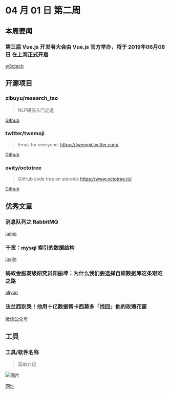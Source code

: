 # 04 月 01 日 第二周

## 本周要闻

### 第三届 Vue.js 开发者大会由 Vue.js 官方举办，将于 2019年06月08日 在上海正式开启

[w3ctech](https://vue.w3ctech.com/)

## 开源项目

### zibuyu/research_tao

<Badge text="Text" type="tip" vertical="middle"/>

> NLP研究入门之道

[Github](https://github.com/zibuyu/research_tao)

### twitter/twemoji

<Badge text="JavaScript" type="tip" vertical="middle"/>

> Emoji for everyone. https://twemoji.twitter.com/

[Github](https://github.com/twitter/twemoji)

### ovity/octotree

<Badge text="JavaScript" type="tip" vertical="middle"/>

> GitHub code tree on steroids https://www.octotree.io/

[Github](https://github.com/ovity/octotree)

## 优秀文章

### 消息队列之 RabbitMQ

[juejin](https://juejin.im/post/5cb49b686fb9a0689f4c2283)

### 干货：mysql 索引的数据结构

[juejin](https://juejin.im/post/5cb7247df265da03af27ccf9)

### 蚂蚁金服高级研究员阳振坤：为什么我们要选择自研数据库这条艰难之路

[aliyun](https://yq.aliyun.com/articles/698540?utm_content=g_1000052521)

### 法兰西别哭！他用十亿数据帮卡西莫多「找回」他的玫瑰花窗

[微信公众号](https://mp.weixin.qq.com/s/1t7DTSG8yLTR9pG-njLYsA)

## 工具

### 工具/软件名称

> 简单介绍

![图片](https://图片地址)

[网址](https://网址)
